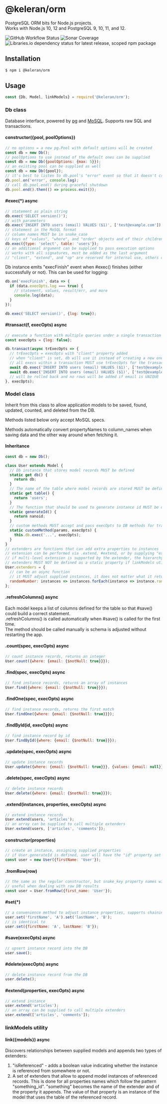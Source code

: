 # @keleran/orm

PostgreSQL ORM bits for Node.js projects.  
Works with Node.js 10, 12 and PostgreSQL 9, 10, 11, and 12.

![GitHub Workflow Status](https://img.shields.io/github/workflow/status/dchekanov/orm/Test)
![Sonar Coverage](https://img.shields.io/sonar/coverage/dchekanov_orm?server=https%3A%2F%2Fsonarcloud.io&sonarVersion=8.0)
![Libraries.io dependency status for latest release, scoped npm package](https://img.shields.io/librariesio/release/npm/@keleran/orm)

## Installation

```bash
$ npm i @keleran/orm
```

## Usage

```javascript
const {Db, Model, linkModels} = require('@keleran/orm');
```

### Db class

Database interface, powered by [pg](https://node-postgres.com/) and [MoSQL](https://github.com/goodybag/mongo-sql).
Supports raw SQL and transactions.

#### constructor({pool, poolOptions})

```javascript
// no options = a new pg.Pool with default options will be created
const db = new Db();
// poolOptions to use instead of the default ones can be supplied 
const db = new Db({poolOptions: {max: 5}});
// an existing pool can be supplied as well
const db = new Db({pool});
// it's best to listen to db.pool's "error" event so that it doesn't crash the app
db.pool.on('error', console.log);
// call db.pool.end() during graceful shutdown
db.pool.end().then(() => process.exit());
```

#### #exec(*) async

```javascript
// statement as plain string
db.exec('SELECT version()');
// with parameters
db.exec('INSERT INTO users (email) VALUES ($1)', ['test@example.com']);
// statement in the MoSQL format
// column names MUST be in snake_case
// keys of "values", "where", and "order" objects and of their children will be converted to snake_case before executing 
db.exec({type: 'select', table: 'users'});
// an additional argument can be supplied to pass execution options
// works with all signatures, must be added as the last argument
// "client", "extend", and "op" are reserved for internal use, others can be supplied to implement custom functionality (see below)
```
Db instance emits "execFinish" event when #exec() finishes (either successfully or not). 
This can be used for logging:

```javascript
db.on('execFinish', data => {
  if (data.execOpts.log === true) {
    // statement, values, result/err, and more 
    console.log(data);
  }
});

db.exec('SELECT version()', {log: true});
```

#### #transact(f, execOpts) async

```javascript
// execute a function with multiple queries under a single transaction
const execOpts = {log: false};

db.transact(async trExecOpts => {
  // trExecOpts = execOpts with "client" property added
  // when "client" is set, db will use it instead of creating a new one
  // all execs within a transaction MUST use trExecOpts for the transaction to work properly
  await db.exec('INSERT INTO users (email) VALUES ($1)', ['test@example.com'], trExecOpts);
  await db.exec('INSERT INTO users (email) VALUES ($1)', ['test@example.com'], trExecOpts);
  // will be rolled back and no rows will be added if email is UNIQUE  
}, execOpts);
```

### Model class

Inherit from this class to allow application models to be saved, found, updated, counted, and deleted from the DB.  

Methods listed below only accept MoSQL specs.  

Methods automatically convert propertyNames to column_names when saving data and the other way around when fetching it.

#### Inheritance

```javascript
const db = new Db();

class User extends Model {
  // Db instance that stores model records MUST be defined
  static get db() {
    return db;
  }
  // The name of the table where model records are stored MUST be defined
  static get table() {
    return 'users';
  }
  // The function that should be used to generate instance id MUST be defined if DB doesn't assign it
  static generateId() {
    return nanoid;
  }
  // custom methods MUST accept and pass execOpts to DB methods for transactions to work properly  
  static customMethod(params, execOpts) {
    this.db.exec('...', execOpts);  
  }
}
// extenders are functions that can add extra properties to instances
// extension can be performed via .extend, #extend, or by supplying "extend" parameter in execOpts
// if multi-level extension is supported by the extender, the hierarchy should be expressed as "parent.child.child"
// extenders MUST NOT be defined as a static property if linkModels utility is used
User.extenders = {
  // can be an async function
  // it MUST adjust supplied instances, it does not matter what it returns 
  randomNumber: instances => instances.forEach(instance => instance.randomNumber = Math.random())
};
```

#### .refreshColumns() async

Each model keeps a list of columns defined for the table so that #save() could build a correct statement.  
.refreshColumns() is called automatically when #save() is called for the first time.  
The method should be called manually is schema is adjusted without restarting the app. 

#### .count(spec, execOpts) async

```javascript
// count instance records, returns an integer
User.count({where: {email: {$notNull: true}}});
```

#### .find(spec, execOpts) async

```javascript
// find instance records, returns an array of instances
User.find({where: {email: {$notNull: true}}});
```

#### .findOne(spec, execOpts) async

```javascript
// find instance records, returns the first match
User.findOne({where: {email: {$notNull: true}}});
```

#### .findById(id, execOpts) async

```javascript
// find instance record by id
User.findById({where: {email: {$notNull: true}}});
```

#### .update(spec, execOpts) async

```javascript
// update instance records
User.update({where: {email: {$notNull: true}}}, {values: {email: null}});
```

#### .delete(spec, execOpts) async

```javascript
// delete instance records
User.delete({where: {email: {$notNull: true}}});
```

#### .extend(instances, properties, execOpts) async

```javascript
// extend instance records
User.extend(users, 'articles');
// an array can be supplied to call multiple extenders
User.extend(users, ['articles', 'comments']);
```

#### constructor(properties)

```javascript
// create an instance, assigning supplied properties
// if User.generateId is defined, user will have the "id" property set
const user = new User({firstName: 'User'});
```

#### .fromRow(row)

```javascript
// the same as the regular constructor, but snake_key property names will be converted to camelCase
// useful when dealing with raw DB results
const user = User.fromRow({first_name: 'User'});
```

#### #set(*)

```javascript
// a convenience method to adjust instance properties, supports chaining
user.set('firstName', 'A').set('lastName', 'B');
// is identical to
user.set({firstName: 'A', lastName: 'B'});
```

#### #save(execOpts) async

```javascript
// upsert instance record into the DB
user.save();
```

#### #delete(execOpts) async

```javascript
// delete instance record from the DB
user.delete();
```

#### #extend(properties, execOpts) async

```javascript
// extend instance
user.extend('articles');
// an array can be supplied to call multiple extenders
user.extend(['articles', 'comments']);
```

### linkModels utility

#### link({models}) async

Discovers relationships between supplied models and appends two types of extenders:

1. "isReferenced" - adds a boolean value indicating whether the instance is referenced from somewhere or not.
2. A set of extenders that allow to append model instances of referenced records. 
This is done for all properties names which follow the pattern "something_id". 
"something" becomes the name of the extender and of the property it appends.
The value of that property is an instance of the model that uses the table of the referenced record. 
